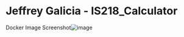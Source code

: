 # Jeffrey Galicia - IS218_Calculator

Docker Image Screenshot![image](https://user-images.githubusercontent.com/72114483/109501896-418dd880-7a66-11eb-9828-57cfd07ebf2d.png)
